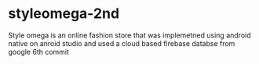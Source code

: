 # styleomega-2nd

Style omega is an online fashion store that was implemetned using android native on anroid studio and used a cloud based firebase databse from google 
6th commit
